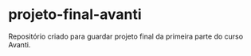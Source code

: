 # projeto-final-avanti
Repositório criado para guardar projeto final da primeira parte do curso Avanti.
